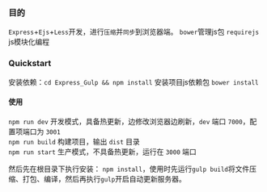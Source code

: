 
### 目的
`Express`+`Ejs`+`Less`开发，进行`压缩`并`同步`到浏览器端。
`bower`管理js包
`requirejs` js模块化编程

### Quickstart
安装依赖：`cd Express_Gulp && npm install`
安装项目js依赖包  `bower install`

#### 使用
`npm run dev` 开发模式，具备热更新，边修改浏览器边刷新，`dev` 端口 `7000`，配置项端口为 `3001`  
`npm run build` 构建项目，输出 `dist` 目录  
`npm run start` 生产模式，不具备热更新，运行在 `3000` 端口  

然后先在根目录下执行安装：
`npm install`，使用时先运行`gulp build`将文件压缩、打包、编译，然后再执行`gulp`开启自动更新服务器。
